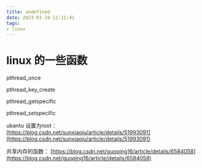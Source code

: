 ```yaml
---
title: undefined
date: 2023-01-19 11:11:41
tags:
- linux
---
```


# linux 的一些函数

pthread_once

pthread_key_create

pthread_getspecific

pthread_setspecific

ubantu 设置为root： [https://blog.csdn.net/sunxiaoju/article/details/51993091](https://blog.csdn.net/sunxiaoju/article/details/51993091)

共享内存的函数： [https://blog.csdn.net/guoping16/article/details/6584058](https://blog.csdn.net/guoping16/article/details/6584058)
